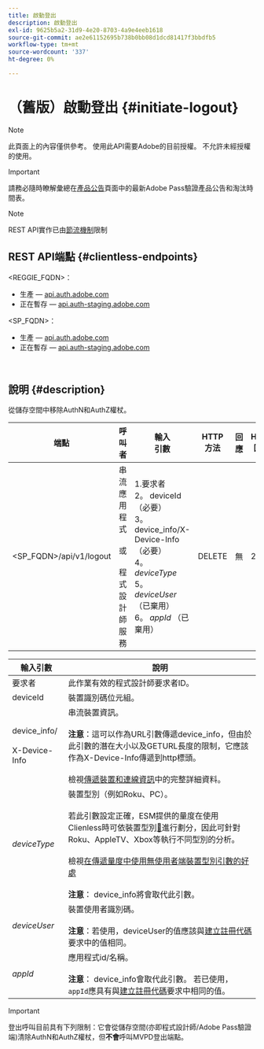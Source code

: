 ```yaml
---
title: 啟動登出
description: 啟動登出
exl-id: 9625b5a2-31d9-4e20-8703-4a9e4eeb1618
source-git-commit: ae2e61152695b738b0bb08d1dcd81417f3bbdfb5
workflow-type: tm+mt
source-wordcount: '337'
ht-degree: 0%

---
```


# （舊版）啟動登出 {#initiate-logout}

>[!NOTE]
>
>此頁面上的內容僅供參考。 使用此API需要Adobe的目前授權。 不允許未經授權的使用。

>[!IMPORTANT]
>
> 請務必隨時瞭解彙總在[產品公告](/help/authentication/product-announcements.md)頁面中的最新Adobe Pass驗證產品公告和淘汰時間表。

>[!NOTE]
>
> REST API實作已由[節流機制](/help/authentication/integration-guide-programmers/throttling-mechanism.md)限制

## REST API端點 {#clientless-endpoints}

&lt;REGGIE_FQDN>：

* 生產 — [api.auth.adobe.com](http://api.auth.adobe.com/)
* 正在暫存 — [api.auth-staging.adobe.com](http://api.auth-staging.adobe.com/)

&lt;SP_FQDN>：

* 生產 — [api.auth.adobe.com](http://api.auth.adobe.com/)
* 正在暫存 — [api.auth-staging.adobe.com](http://api.auth-staging.adobe.com/)

</br>

## 說明 {#description}

從儲存空間中移除AuthN和AuthZ權杖。


| 端點 | 呼叫</br>者 | 輸入   </br>引數 | HTTP </br>方法 | 回應 | HTTP </br>回應 |
| --- | --- | --- | --- | --- | --- |
| &lt;SP_FQDN>/api/v1/logout | 串流應用程式</br></br>或</br></br>程式設計師服務 | 1.要求者</br>2。  deviceId （必要）</br>3。  device_info/X-Device-Info （必要）</br>4。  _deviceType_</br> 5。  _deviceUser_ （已棄用）</br>6。  _appId_ （已棄用） | DELETE | 無 | 204 |


| 輸入引數 | 說明 |
|-------------------------------------|-----------------------------------------------------------------------------------------------------------------------------------------------------------------------------------------------------------------------------------------------------------------------------------------------------------------------------------------------------------------------------------------------------------------------------------------------------------------------------------------------------------------------------------------------------------------------------------------------------------------------------------------------------------------------------------------|
| 要求者 | 此作業有效的程式設計師要求者ID。 |
| deviceId | 裝置識別碼位元組。 |
| device_info/</br></br>X-Device-Info | 串流裝置資訊。</br></br>**注意**：這可以作為URL引數傳遞device_info，但由於此引數的潛在大小以及GETURL長度的限制，它應該作為X-Device-Info傳遞到http標頭。 </br></br>檢視[傳遞裝置和連線資訊](/help/authentication/integration-guide-programmers/legacy/client-information/passing-client-information-device-connection-and-application.md)中的完整詳細資料。 |
| _deviceType_ | 裝置型別（例如Roku、PC）。</br></br>若此引數設定正確，ESM提供的量度在使用Clienless時可依裝置型別[&#128279;](/help/authentication/integration-guide-programmers/features-premium/esm/entitlement-service-monitoring-overview.md#clientless_device_type)進行劃分，因此可針對Roku、AppleTV、Xbox等執行不同型別的分析。</br></br>檢視[在傳遞量度中使用無使用者端裝置型別引數的好處&#x200B;](/help/authentication/integration-guide-programmers/legacy/notes-technical/benefits-of-using-the-clientless-devicetype-parameter-in-pass-metrics.md)</br></br>**注意**： device_info將會取代此引數。 |
| _deviceUser_ | 裝置使用者識別碼。</br></br>**注意**：若使用，deviceUser的值應該與[建立註冊代碼](/help/authentication/integration-guide-programmers/legacy/rest-api-v1/apis/registration-code-request.md)要求中的值相同。 |
| _appId_ | 應用程式id/名稱。 </br></br>**注意**： device_info會取代此引數。 若已使用，`appId`應具有與[建立註冊代碼](/help/authentication/integration-guide-programmers/legacy/rest-api-v1/apis/registration-code-request.md)要求中相同的值。 |

>[!IMPORTANT]
> 
>登出呼叫目前具有下列限制：它會從儲存空間(亦即程式設計師/Adobe Pass驗證端)清除AuthN和AuthZ權杖，但&#x200B;**不會**&#x200B;呼叫MVPD登出端點。
